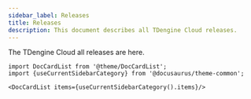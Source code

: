 ```yaml
---
sidebar_label: Releases
title: Releases
description: This document describes all TDengine Cloud releases.
---
```


The TDengine Cloud all releases are here.

```mdx-code-block
import DocCardList from '@theme/DocCardList';
import {useCurrentSidebarCategory} from '@docusaurus/theme-common';

<DocCardList items={useCurrentSidebarCategory().items}/>
```
